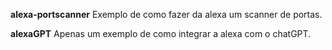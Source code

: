 **alexa-portscanner**
Exemplo de como fazer da alexa um scanner de portas.

**alexaGPT**
Apenas um exemplo de como integrar a alexa com o chatGPT.

